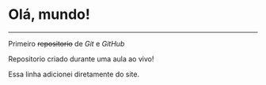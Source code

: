 # Olá, mundo!
*** 

Primeiro ~~repositorio~~ de *Git* e *GitHub*

Repositorio criado durante uma aula ao vivo!

Essa linha adicionei diretamente do site.

